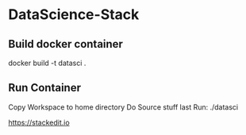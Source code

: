 # DataScience-Stack

## Build docker container
docker build -t datasci .

## Run Container
Copy Workspace to home directory
Do Source stuff last
Run: ./datasci

https://stackedit.io
